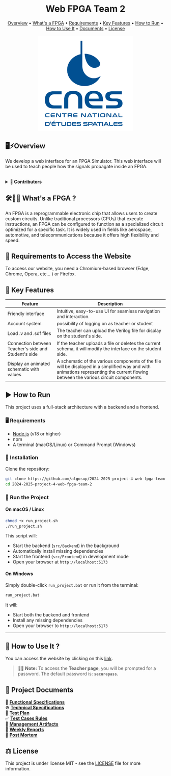 
<div align="center">

# Web FPGA Team 2

</div>

<p align="center">
  <a href="#️overview">Overview</a> •
  <a href="#️-whats-a-fpga-">What's a FPGA</a> •
  <a href="#-requirements-to-access-the-website">Requirements</a> •
  <a href="#-key-features">Key Features</a> •
  <a href="#️-how-to-run">How to Run</a> •
  <a href="#-how-to-use-it-">How to Use It</a> •
  <a href="#-project-documents">Documents</a> •
  <a href="#️-license">License</a>
</p>

<div align="center">
    <img src ="Documents\ReadmeExtensions\3000px_Bleu.jpg" width=auto height="300">
</div>

## 🖥️⚡Overview
We develop a web interface for an FPGA Simulator. This web interface will be used to teach people how the signals propagate inside an FPGA.

<br>
<details>

<summary><b> 👤 Contributors </b></summary>
<br>

| Photo                                                                                                           | Role               | Name              | Contact                                                                                                                                                                                                                                                                                                     |
| --------------------------------------------------------------------------------------------------------------- | ------------------ | ----------------- | ----------------------------------------------------------------------------------------------------------------------------------------------------------------------------------------------------------------------------------------------------------------------------------------------------------- |
| <img src="https://ca.slack-edge.com/T07N4K3NA3Z-U07NK6MCR0A-g4cac1c20a04-192" width="100px" height="100">       | Project Manager    | Enoal ADAM        | [![GitHub](https://img.shields.io/badge/-GitHub-181717?logo=github&logoColor=white&style=flat-square)](https://github.com/EnoGame29)[![LinkedIn](https://img.shields.io/badge/-LinkedIn-0077B5?logo=linkedin&logoColor=white&style=flat-square)](https://www.linkedin.com/in/enoal-adam-02552932a/)         |
| <img src="https://gravatar.com/avatar/fbb2631ed2b14d85006ea91fcf223680?size=128&d=mp" width="100" height="100"> | Program Manager    | Salaheddine NAMIR | [![GitHub](https://img.shields.io/badge/-GitHub-181717?logo=github&logoColor=white&style=flat-square)](https://github.com/T3rryc)[![LinkedIn](https://img.shields.io/badge/-LinkedIn-0077B5?logo=linkedin&logoColor=white&style=flat-square)](https://www.linkedin.com/in/salaheddine-namir-3402471b8/)     |
| <img src="https://ca.slack-edge.com/T019N8PRR7W-U07DQ644220-32f6fb88c2d8-192" width="100" height="100">         | Tech Lead          | Léna De GERMAIN   | [![GitHub](https://img.shields.io/badge/GitHub-181717?style=flat&logo=github&logoColor=white)](https://github.com/lenadg18)[![LinkedIn](https://img.shields.io/badge/LinkedIn-0077B5?style=flat&logo=linkedin&logoColor=white)](https://www.linkedin.com/in/lena-degermain-5535a032a/)                      |
| <img src="https://avatars.githubusercontent.com/u/146005340?v=4" width=100 height="100">                        | Software Developer | Ian LAURENT       | [![GitHub](https://img.shields.io/badge/-GitHub-181717?logo=github&logoColor=white&style=flat-square)](https://github.com/Ianlaur)[![LinkedIn](https://img.shields.io/badge/-LinkedIn-0077B5?logo=linkedin&logoColor=white&style=flat-square)](https://www.linkedin.com/in/ian-h-laurent/)                  |
| <img src="https://gravatar.com/avatar/dc3a8fc938e413abe9fb0053201896e7?size=128&d=mp" width=100 height="100">   | Software Developer | Lucas AUBARD      | [![GitHub](https://img.shields.io/badge/-GitHub-181717?logo=github&logoColor=white&style=flat-square)](https://github.com/LucasAub)[![LinkedIn](https://img.shields.io/badge/-LinkedIn-0077B5?logo=linkedin&logoColor=white&style=flat-square)](https://www.linkedin.com/in/lucas-aubard-596b37251/)        |
| <img src="https://ca.slack-edge.com/T019N8PRR7W-U05T1QGDPGC-5b740608e738-192" width="100" height="100">         | Quality Assurance  | Mattéo LEFIN      | [![GitHub](https://img.shields.io/badge/-GitHub-181717?logo=github&logoColor=white&style=flat-square)](https://github.com/Mattstar64)[![LinkedIn](https://img.shields.io/badge/-LinkedIn-0077B5?logo=linkedin&logoColor=white&style=flat-square)](https://www.linkedin.com/in/matt%C3%A9o-lefin-380272293/) |

</details>

## 🛠️🧑‍💻 What's a FPGA ?
An FPGA is a reprogrammable electronic chip that allows users to create custom circuits. Unlike traditional processors (CPUs) that execute instructions, an FPGA can be configured to function as a specialized circuit optimized for a specific task. It is widely used in fields like aerospace, automotive, and telecommunications because it offers high flexibility and speed.

## 🔑 Requirements to Access the Website

To access our website, you need a Chromium-based browser (Edge, Chrome, Opera, etc... ) or Firefox.

## 🌟 Key Features
| Feature | Description |
| ------- | ----------- |
|Friendly interface|Intuitive, easy-to-use UI for seamless navigation and interaction.|
|Account system|possibility of logging on as teacher or student|
|Load .v and .sdf files|The teacher can upload the Verilog file for display on the student's side.|
|Connection between Teacher's side and Student's side|If the teacher uploads a file or deletes the current schema, it will modify the interface on the student side.|
|Display an animated schematic with values|A schematic of the various components of the file will be displayed in a simplified way and with animations representing the current flowing between the various circuit components.|

## ▶️ How to Run

This project uses a full-stack architecture with a backend and a frontend.

### 🖥 Requirements

- [Node.js](https://nodejs.org/) (v18 or higher)
- npm
- A terminal (macOS/Linux) or Command Prompt (Windows)

### 🔧 Installation

Clone the repository:

```bash
git clone https://github.com/algosup/2024-2025-project-4-web-fpga-team-2.git
cd 2024-2025-project-4-web-fpga-team-2
```

### 🚀 Run the Project

#### On macOS / Linux

```bash
chmod +x run_project.sh
./run_project.sh
```

This script will:
- Start the backend (`src/Backend`) in the background
- Automatically install missing dependencies
- Start the frontend (`src/Frontend`) in development mode
- Open your browser at `http://localhost:5173`

#### On Windows

Simply double-click `run_project.bat` or run it from the terminal:

```cmd
run_project.bat
```

It will:
- Start both the backend and frontend
- Install any missing dependencies
- Open your browser to `http://localhost:5173`

---

## 📖 How to Use It ?
You can access the website by clicking on this [link](https://algosup.github.io/2024-2025-project-4-web-fpga-team-2/).

> 🧑‍🏫 **Note:** To access the **Teacher page**, you will be prompted for a password. The default password is: **`securepass`**.

## 📂 Project Documents

📄 [**Functional Specifications**](https://github.com/algosup/2024-2025-project-4-web-fpga-team-2/blob/main/Documents/Functional/functionalSpecification.md) <br>
⚙️ [**Technical Specifications** ](https://github.com/algosup/2024-2025-project-4-web-fpga-team-2/blob/main/Documents/Technical/technicalSpecification.md) <br>
🧪 [**Test Plan** ](https://github.com/algosup/2024-2025-project-4-web-fpga-team-2/blob/main/Documents/TestPlan/testPlan.md) <br>
✅ [**Test Cases Rules**](https://github.com/algosup/2024-2025-project-4-web-fpga-team-2/blob/main/Documents/TestPlan/testCaseRules.md) <br>
📑 [ **Management Artifacts**](https://github.com/algosup/2024-2025-project-4-web-fpga-team-2/blob/main/Documents/Management/ManagementArtifacts) <br>
📆 [ **Weekly Reports** ](https://github.com/algosup/2024-2025-project-4-web-fpga-team-2/blob/main/Documents/Management/WeeklyReports) <br>
📌 [ **Post Mortem** ](https://github.com/algosup/2024-2025-project-4-web-fpga-team-2/blob/main/Documents/Management/postMortem.md) <br>

## ⚖️ License

This project is under license MIT - see the [LICENSE](https://github.com/algosup/2024-2025-project-4-web-fpga-team-2/blob/main/LICENSE) file for more information.
